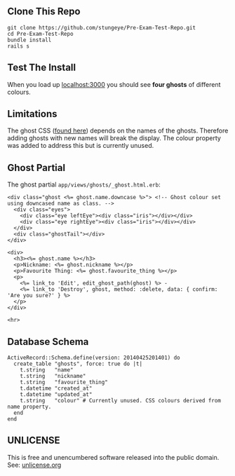## Clone This Repo

    git clone https://github.com/stungeye/Pre-Exam-Test-Repo.git
    cd Pre-Exam-Test-Repo
    bundle install
    rails s

## Test The Install
    
When you load up [localhost:3000](http://localhost:3000) you should see **four ghosts** of different colours.

## Limitations

The ghost CSS ([found here](http://codepen.io/_barbier/details/sDHfa)) depends on the names of the ghosts. Therefore adding ghosts with new names will break the display. The colour property was added to address this but is currently unused.

## Ghost Partial

The ghost partial `app/views/ghosts/_ghost.html.erb`:

```erb
<div class="ghost <%= ghost.name.downcase %>"> <!-- Ghost colour set using downcased name as class. -->
  <div class="eyes">
    <div class="eye leftEye"><div class="iris"></div></div>
    <div class="eye rightEye"><div class="iris"></div></div>
  </div>
  <div class="ghostTail"></div>
</div>

<div>
  <h3><%= ghost.name %></h3>
  <p>Nickname: <%= ghost.nickname %></p>
  <p>Favourite Thing: <%= ghost.favourite_thing %></p>
  <p>
    <%= link_to 'Edit', edit_ghost_path(ghost) %> - 
    <%= link_to 'Destroy', ghost, method: :delete, data: { confirm: 'Are you sure?' } %>
  </p>
</div>

<hr>
```

## Database Schema

    ActiveRecord::Schema.define(version: 20140425201401) do
      create_table "ghosts", force: true do |t|
        t.string   "name"
        t.string   "nickname"
        t.string   "favourite_thing"
        t.datetime "created_at"
        t.datetime "updated_at"
        t.string   "colour" # Currently unused. CSS colours derived from name property.
      end
    end



## UNLICENSE

This is free and unencumbered software released into the public domain. See: [unlicense.org](http://unlicense.org/)
